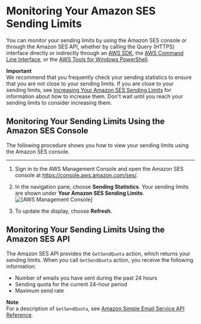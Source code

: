 # Monitoring Your Amazon SES Sending Limits<a name="monitor-sending-limits"></a>

You can monitor your sending limits by using the Amazon SES console or through the Amazon SES API, whether by calling the Query \(HTTPS\) interface directly or indirectly through an [AWS SDK](https://aws.amazon.com/tools/), the [AWS Command Line Interface](https://aws.amazon.com/cli/), or the [AWS Tools for Windows PowerShell](https://aws.amazon.com/powershell/)\.

**Important**  
We recommend that you frequently check your sending statistics to ensure that you are not close to your sending limits\. If you are close to your sending limits, see [Increasing Your Amazon SES Sending Limits](increase-sending-limits.md) for information about how to increase them\. Don't wait until you reach your sending limits to consider increasing them\.

## Monitoring Your Sending Limits Using the Amazon SES Console<a name="monitor-sending-limits-console"></a>

The following procedure shows you how to view your sending limits using the Amazon SES console\.

****

1. Sign in to the AWS Management Console and open the Amazon SES console at [https://console\.aws\.amazon\.com/ses/](https://console.aws.amazon.com/ses/)\.

1. In the navigation pane, choose **Sending Statistics**\. Your sending limits are shown under **Your Amazon SES Sending Limits**\.   
![\[AWS Management Console\]](http://docs.aws.amazon.com/ses/latest/DeveloperGuide/images/console_dashboard.png)

1. To update the display, choose **Refresh**\.

## Monitoring Your Sending Limits Using the Amazon SES API<a name="monitor-sending-limits-api"></a>

The Amazon SES API provides the `GetSendQuota` action, which returns your sending limits\. When you call `GetSendQuota` action, you receive the following information:
+ Number of emails you have sent during the past 24 hours
+ Sending quota for the current 24\-hour period
+ Maximum send rate

**Note**  
For a description of `GetSendQuota`, see [Amazon Simple Email Service API Reference](https://docs.aws.amazon.com/ses/latest/APIReference/)\.